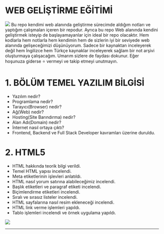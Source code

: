 # WEB GELİŞTİRME EĞİTİMİ
<img src = "https://www.internative.net/uploads/e33ac4f7-b206-47b8-9092-eeb2efcb9171.jpg">
Bu repo kendimi web alanında geliştirme sürecimde aldığım notları ve yaptığım çalışmaları içeren bir repodur. Ayrıca bu repo Web alanında kendini geliştirmek  isteyip de başlayamayanlar için ideal bir repo olacaktır. Hem kodlarla hem notlarla hem kendimin hem de sizlerin iyi bir seviyede web alanında gelişeceğimizi düşünüyorum. Sadece bir kaynaktan inceleyerek değil hem İngilizce hem Türkçe kaynaklar inceleyerek sağlam bir not arşivi oluşturmaya çalışacağım. Umarım sizlere de faydası dokunur. Eğer hoşunuza giderse ⭐ vermeyi ve takip etmeyi unutmayın.

# 1. BÖLÜM TEMEL YAZILIM BİLGİSİ
- Yazılım nedir?
- Programlama nedir?
- Tarayıcı(Browser) nedir?
- Ağ(Web) nedir?
- Hosting(Site Barındırma) nedir?
- Alan Adı(Domain) nedir?
- İnternet nasıl ortaya çıktı?
- Frontend, Backend ve Full Stack Developer kavramları üzerine duruldu.

# 2. HTML5

- HTML hakkında teorik bilgi verildi.
- Temel HTML yapısı incelendi.
- Meta etiketlerinin işlevleri anlatıldı.
- HTML nasıl yorum satırına alabileceğimiz incelendi.
- Başlık etiketleri ve paragraf etiketi incelendi.
- Biçimlendirme etiketleri incelendi.
- Sıralı ve sırasız listeler incelendi.
- HTML sayfalarına nasıl resim ekleneceği incelendi.
- HTML link verme işlemleri yapıldı.
- Tablo işlemleri incelendi ve örnek uygulama yapıldı.
<img src="http://vimaj.com/images/html-nedir.jpg">
<hr>
